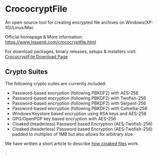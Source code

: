 # CrococryptFile
An open-source tool for creating encrypted file archives on Windows(XP-10)/Linux/Mac

Official homepage & More information: https://www.hissenit.com/crococryptfile.html

For download packages, binary releases, setups & installers visit: [CrococryptFile Download Page](https://www.hissenit.com/crococryptfile-download-en-frank-hissen-it-software.html)

## Crypto Suites

The following crypto suites are currently included:

* Password-based encryption (following PBKDF2) with AES-256
* Password-based encryption (following PBKDF2) with Twofish-256
* Password-based encryption (following PBKDF2) with Serpent-256
* Password-based encryption (following PBKDF2) with Camellia-256
* Windows Keystore based encryption using RSA keys and AES-256
* GPG/OpenPGP key based encryption with AES-256
* Cloaked (headerless) Password based Encryption (AES-Twofish-256)
* Cloaked (headerless) Password based Encryption (AES-Twofish-256) padded to multiples of 1MB but also allows for arbitrary size

We have written a short article to describe [how cloaked files](https://www.hissenit.com/introducing-cloaked-headerless-files-crococryptfile-13-released-frank-hissen-it-blog.html "Introducing cloaked (headerless) files") work.

.
